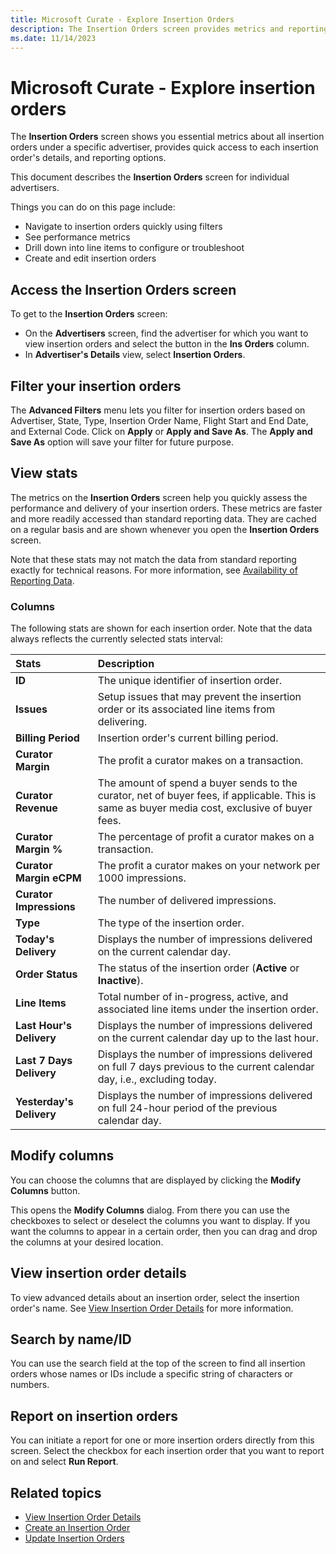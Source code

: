 ```yaml
---
title: Microsoft Curate - Explore Insertion Orders
description: The Insertion Orders screen provides metrics and reporting options for individual advertisers. It allows quick access to insertion orders and line item configuration.
ms.date: 11/14/2023
---
```


# Microsoft Curate - Explore insertion orders

The **Insertion Orders** screen shows you essential metrics about all insertion orders under a specific advertiser, provides quick access to each insertion order's details, and reporting options.

This document describes the **Insertion Orders** screen for individual advertisers.

Things you can do on this page include:

- Navigate to insertion orders quickly using filters
- See performance metrics
- Drill down into line items to configure or troubleshoot
- Create and edit insertion orders

## Access the Insertion Orders screen

To get to the **Insertion Orders** screen:

- On the **Advertisers** screen, find the advertiser for which you want to view insertion orders and select the button in the **Ins Orders** column.
- In **Advertiser's Details** view, select **Insertion Orders**.

## Filter your insertion orders

The **Advanced Filters** menu lets you filter for insertion orders based on Advertiser, State, Type, Insertion Order Name, Flight Start and End Date, and External Code. Click on **Apply** or **Apply and Save As**. The **Apply and Save As** option will save your filter for future purpose.

## View stats

The metrics on the **Insertion Orders** screen help you quickly assess the performance and delivery of your insertion orders. These metrics are faster and more readily accessed than standard reporting data. They are cached on a regular basis and are shown whenever you open the **Insertion Orders** screen.

Note that these stats may not match the data from standard reporting exactly for technical reasons. For more information, see [Availability of Reporting Data](./availability-of-reporting-data.md).

### Columns

The following stats are shown for each insertion order. Note that the data always reflects the currently selected stats interval:

| Stats | Description |
|:---|:---|
| **ID** | The unique identifier of insertion order. |
| **Issues** | Setup issues that may prevent the insertion order or its associated line items from delivering. |
| **Billing Period** | Insertion order's current billing period. |
| **Curator Margin** | The profit a curator makes on a transaction. |
| **Curator Revenue** | The amount of spend a buyer sends to the curator, net of buyer fees, if applicable. This is same as buyer media cost, exclusive of buyer fees. |
| **Curator Margin %** | The percentage of profit a curator makes on a transaction. |
| **Curator Margin eCPM** | The profit a curator makes on your network per 1000 impressions. |
| **Curator Impressions** | The number of delivered impressions. |
| **Type** | The type of the insertion order. |
| **Today's Delivery** | Displays the number of impressions delivered on the current calendar day. |
| **Order Status** | The status of the insertion order (**Active** or **Inactive**). |
| **Line Items** | Total number of in-progress, active, and associated line items under the insertion order. |
| **Last Hour's Delivery** | Displays the number of impressions delivered on the current calendar day up to the last hour. |
| **Last 7 Days Delivery** | Displays the number of impressions delivered on full 7 days previous to the current calendar day, i.e., excluding today. |
| **Yesterday's Delivery** | Displays the number of impressions delivered on full 24-hour period of the previous calendar day. |

## Modify columns

You can choose the columns that are displayed by clicking the **Modify Columns** button.

This opens the **Modify Columns** dialog. From there you can use the checkboxes to select or deselect the columns you want to display. If you want the columns to appear in a certain order, then you can drag and drop the columns at your desired location.

## View insertion order details

To view advanced details about an insertion order, select the insertion order's name. See [View Insertion Order Details](./view-insertion-order-details.md) for more information.

## Search by name/ID

You can use the search field at the top of the screen to find all insertion orders whose names or IDs include a specific string of characters or numbers.

## Report on insertion orders

You can initiate a report for one or more insertion orders directly from this screen. Select the checkbox for each insertion order that you want to report on and select **Run Report**.

## Related topics

- [View Insertion Order Details](./view-insertion-order-details.md)
- [Create an Insertion Order](./create-an-insertion-order.md)
- [Update Insertion Orders](./update-insertion-orders.md)
